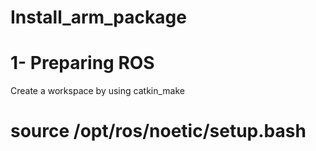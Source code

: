 # Install_arm_package
# 1- Preparing ROS
Create a workspace by using catkin_make
# source /opt/ros/noetic/setup.bash
